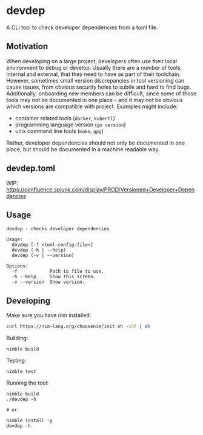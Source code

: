 # devdep

A CLI tool to check developer dependencies from a toml file.

## Motivation

When developing on a large project, developers often use their local environment to debug or develop. Usually there are a number of tools, internal and external, that they need to have as part of their toolchain. However, sometimes small version discrepancies in tool versioning can cause issues, from obvious security holes to subtle and hard to find bugs. Additionally, onboarding new members can be difficult, since some of those tools may not be documented in one place - and it may not be obvious which versions are compatible with project. Examples might include:

* container related tools (`docker`, `kubectl`)
* programming language version (`go version`)
* unix command line tools (`make`, `gpg`)

Rather, developer dependencies should not only be documented in one place, but should be documented in a machine readable way.

## devdep.toml

WIP: https://confluence.splunk.com/display/PROD/Versioned+Developer+Dependencies

## Usage

```
devdep - checks developer dependencies

Usage:
  devdep [-f <toml-config-file>]
  devdep (-h | --help)
  devdep (-v | --version)

Options:
  -f            Path to file to use.
  -h --help     Show this screen.
  -v --version  Show version.
```

## Developing

Make sure you have nim installed:

```bash
curl https://nim-lang.org/choosenim/init.sh -sSf | sh
```

Building:

```
nimble build
```

Testing:

```
nimble test
```

Running the tool:
```
nimble build
./devdep -h

# or

nimble install -y
devdep -h
```
